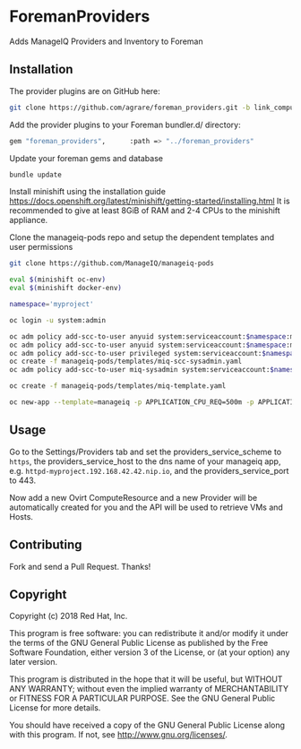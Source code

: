 # ForemanProviders

Adds ManageIQ Providers and Inventory to Foreman

## Installation

The provider plugins are on GitHub here:

```bash
git clone https://github.com/agrare/foreman_providers.git -b link_compute_resources_and_providers
```

Add the provider plugins to your Foreman bundler.d/ directory:

```bash
gem "foreman_providers",      :path => "../foreman_providers"
```

Update your foreman gems and database

```bash
bundle update
```

Install minishift using the installation guide https://docs.openshift.org/latest/minishift/getting-started/installing.html
It is recommended to give at least 8GiB of RAM and 2-4 CPUs to the minishift appliance.

Clone the manageiq-pods repo and setup the dependent templates and user permissions

```bash
git clone https://github.com/ManageIQ/manageiq-pods

eval $(minishift oc-env)
eval $(minishift docker-env)

namespace='myproject'

oc login -u system:admin

oc adm policy add-scc-to-user anyuid system:serviceaccount:$namespace:miq-anyuid
oc adm policy add-scc-to-user anyuid system:serviceaccount:$namespace:miq-orchestrator
oc adm policy add-scc-to-user privileged system:serviceaccount:$namespace:miq-privileged
oc create -f manageiq-pods/templates/miq-scc-sysadmin.yaml
oc adm policy add-scc-to-user miq-sysadmin system:serviceaccount:$namespace:miq-httpd

oc create -f manageiq-pods/templates/miq-template.yaml

oc new-app --template=manageiq -p APPLICATION_CPU_REQ=500m -p APPLICATION_MEM_REQ=2Gi -p POSTGRESQL_CPU_REQ=250m -p POSTGRESQL_MEM_REQ=2Gi -p MEMCACHED_CPU_REQ=100m -p MEMCACHED_MEM_REQ=64Mi -p HTTPD_CPU_REQ=250m -p HTTPD_MEM_REQ=256Mi
```

## Usage

Go to the Settings/Providers tab and set the providers_service_scheme to `https`, the providers_service_host to the dns name of your manageiq app, e.g. `httpd-myproject.192.168.42.42.nip.io`, and the providers_service_port to 443.

Now add a new Ovirt ComputeResource and a new Provider will be automatically created for you and the API will be used to retrieve VMs and Hosts.

## Contributing

Fork and send a Pull Request. Thanks!

## Copyright

Copyright (c) 2018 Red Hat, Inc.

This program is free software: you can redistribute it and/or modify
it under the terms of the GNU General Public License as published by
the Free Software Foundation, either version 3 of the License, or
(at your option) any later version.

This program is distributed in the hope that it will be useful,
but WITHOUT ANY WARRANTY; without even the implied warranty of
MERCHANTABILITY or FITNESS FOR A PARTICULAR PURPOSE.  See the
GNU General Public License for more details.

You should have received a copy of the GNU General Public License
along with this program.  If not, see <http://www.gnu.org/licenses/>.

